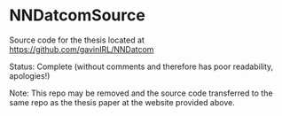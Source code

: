 # NNDatcomSource
Source code for the thesis located at https://github.com/gavinIRL/NNDatcom

Status: Complete (without comments and therefore has poor readability, apologies!)

Note: This repo may be removed and the source code transferred to the same repo as the thesis paper at the website provided above.
